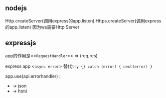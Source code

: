 ## nodejs

Http.createServer(调用express的app.listen)
Https.createServer(调用express的app.listen)
因为ws需要Http Server

## expressjs

app的作用是<<``RequestHandler``>> => (req,res)

express app <``async error``> 替代``try {} catch (error) { next(error) }``

app.use(api.errorhandler) :
- -> json
- -> html 